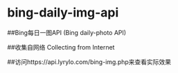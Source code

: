# bing-daily-img-api

##Bing每日一图API (Bing daily-photo API)

##收集自网络 Collecting from Internet

##访问https://api.lyrylo.com/bing-img.php来查看实际效果
